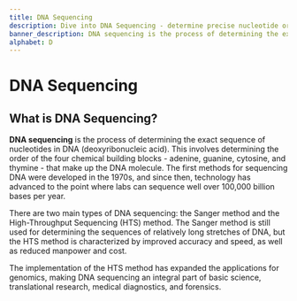 ```yaml
---
title: DNA Sequencing
description: Dive into DNA Sequencing - determine precise nucleotide order—adenine, guanine, cytosine, thymine—shaping DNA's chemical building blocks.
banner_description: DNA sequencing is the process of determining the exact sequence of nucleotides in DNA (deoxyribonucleic acid). This involves determining the order of the four chemical building blocks - adenine, guanine, cytosine, and thymine - that make up the DNA molecule.
alphabet: D
---
```


# DNA Sequencing

## What is DNA Sequencing?

**DNA sequencing** is the process of determining the exact sequence of nucleotides in DNA (deoxyribonucleic acid). This involves determining the order of the four chemical building blocks - adenine, guanine, cytosine, and thymine - that make up the DNA molecule. The first methods for sequencing DNA were developed in the 1970s, and since then, technology has advanced to the point where labs can sequence well over 100,000 billion bases per year.

There are two main types of DNA sequencing: the Sanger method and the High-Throughput Sequencing (HTS) method. The Sanger method is still used for determining the sequences of relatively long stretches of DNA, but the HTS method is characterized by improved accuracy and speed, as well as reduced manpower and cost.

The implementation of the HTS method has expanded the applications for genomics, making DNA sequencing an integral part of basic science, translational research, medical diagnostics, and forensics.
